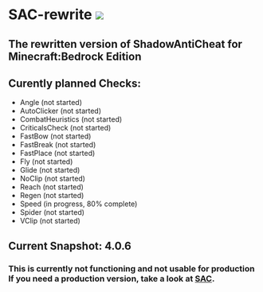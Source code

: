 # SAC-rewrite [![](https://img.shields.io/github/license/DarkWav/SAC-rewrite.svg?label=License)](https://github.com/DarkWav/SAC-rewrite/blob/master/LICENSE)
## The rewritten version of ShadowAntiCheat for Minecraft:Bedrock Edition

## Curently planned Checks:
- Angle (not started)
- AutoClicker (not started)
- CombatHeuristics (not started)
- CriticalsCheck (not started)
- FastBow (not started)
- FastBreak (not started)
- FastPlace (not started)
- Fly (not started)
- Glide (not started)
- NoClip (not started)
- Reach (not started)
- Regen (not started)
- Speed (in progress, 80% complete)
- Spider (not started)
- VClip (not started)

## Current Snapshot: 4.0.6
### This is currently not functioning and not usable for production<br>If you need a production version, take a look at [SAC](https://github.com/DarkWav/SAC).
